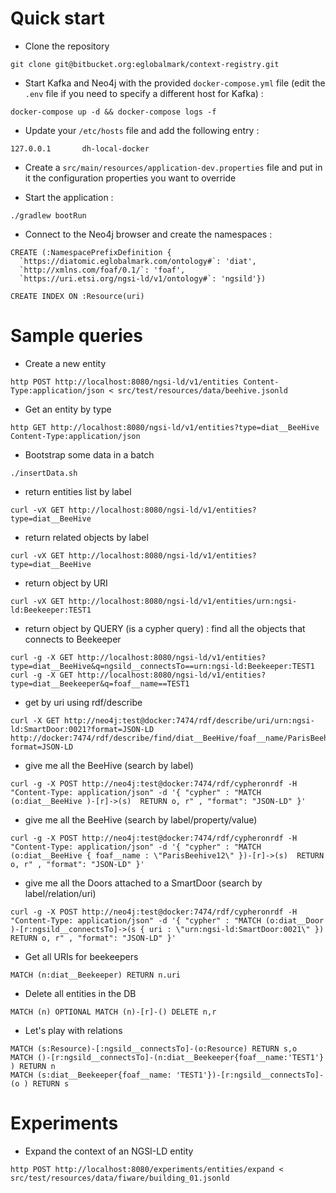 # Quick start

* Clone the repository

```
git clone git@bitbucket.org:eglobalmark/context-registry.git
```

* Start Kafka and Neo4j with the provided `docker-compose.yml` file (edit the `.env` file if you need to specify a different host for Kafka) :

```
docker-compose up -d && docker-compose logs -f
```

* Update your `/etc/hosts` file and add the following entry :

```
127.0.0.1       dh-local-docker
```

* Create a `src/main/resources/application-dev.properties` file and put in it the configuration properties you want to override

* Start the application :

```
./gradlew bootRun
```

* Connect to the Neo4j browser and create the namespaces :

```
CREATE (:NamespacePrefixDefinition {
  `https://diatomic.eglobalmark.com/ontology#`: 'diat',
  `http://xmlns.com/foaf/0.1/`: 'foaf',
  `https://uri.etsi.org/ngsi-ld/v1/ontology#`: 'ngsild'})

CREATE INDEX ON :Resource(uri)
```

# Sample queries

* Create a new entity

```
http POST http://localhost:8080/ngsi-ld/v1/entities Content-Type:application/json < src/test/resources/data/beehive.jsonld
```

* Get an entity by type

```
http GET http://localhost:8080/ngsi-ld/v1/entities?type=diat__BeeHive Content-Type:application/json
```

* Bootstrap some data in a batch

```
./insertData.sh
```

* return entities list by label

```
curl -vX GET http://localhost:8080/ngsi-ld/v1/entities?type=diat__BeeHive
```

* return related objects by label
```
curl -vX GET http://localhost:8080/ngsi-ld/v1/entities?type=diat__BeeHive
```

* return object by URI
```
curl -vX GET http://localhost:8080/ngsi-ld/v1/entities/urn:ngsi-ld:Beekeeper:TEST1
```

* return object by QUERY (is a cypher query) : find all the objects that connects to Beekeeper
```
curl -g -X GET http://localhost:8080/ngsi-ld/v1/entities?type=diat__BeeHive&q=ngsild__connectsTo==urn:ngsi-ld:Beekeeper:TEST1
curl -g -X GET http://localhost:8080/ngsi-ld/v1/entities?type=diat__Beekeeper&q=foaf__name==TEST1
```

* get by uri using rdf/describe

```
curl -X GET http://neo4j:test@docker:7474/rdf/describe/uri/urn:ngsi-ld:SmartDoor:0021?format=JSON-LD
http://docker:7474/rdf/describe/find/diat__BeeHive/foaf__name/ParisBeehive12?format=JSON-LD
```

* give me all the BeeHive (search by label)

```
curl -g -X POST http://neo4j:test@docker:7474/rdf/cypheronrdf -H "Content-Type: application/json" -d '{ "cypher" : "MATCH (o:diat__BeeHive )-[r]->(s)  RETURN o, r" , "format": "JSON-LD" }'
```

* give me all the BeeHive (search by label/property/value)

```
curl -g -X POST http://neo4j:test@docker:7474/rdf/cypheronrdf -H "Content-Type: application/json" -d '{ "cypher" : "MATCH (o:diat__BeeHive { foaf__name : \"ParisBeehive12\" })-[r]->(s)  RETURN o, r" , "format": "JSON-LD" }'
```

* give me all the Doors attached to a SmartDoor (search by label/relation/uri)

```
curl -g -X POST http://neo4j:test@docker:7474/rdf/cypheronrdf -H "Content-Type: application/json" -d '{ "cypher" : "MATCH (o:diat__Door )-[r:ngsild__connectsTo]->(s { uri : \"urn:ngsi-ld:SmartDoor:0021\" })  RETURN o, r" , "format": "JSON-LD" }'
```

* Get all URIs for beekeepers

```
MATCH (n:diat__Beekeeper) RETURN n.uri
```

* Delete all entities in the DB

```
MATCH (n) OPTIONAL MATCH (n)-[r]-() DELETE n,r
```

* Let's play with relations

```
MATCH (s:Resource)-[:ngsild__connectsTo]-(o:Resource) RETURN s,o
MATCH ()-[r:ngsild__connectsTo]-(n:diat__Beekeeper{foaf__name:'TEST1'} ) RETURN n
MATCH (s:diat__Beekeeper{foaf__name: 'TEST1'})-[r:ngsild__connectsTo]-(o ) RETURN s
```

# Experiments

* Expand the context of an NGSI-LD entity

```
http POST http://localhost:8080/experiments/entities/expand < src/test/resources/data/fiware/building_01.jsonld
```

